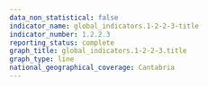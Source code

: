 ```yaml
---
data_non_statistical: false
indicator_name: global_indicators.1-2-2-3-title
indicator_number: 1.2.2.3
reporting_status: complete
graph_title: global_indicators.1-2-2-3.title
graph_type: line
national_geographical_coverage: Cantabria
---
```

